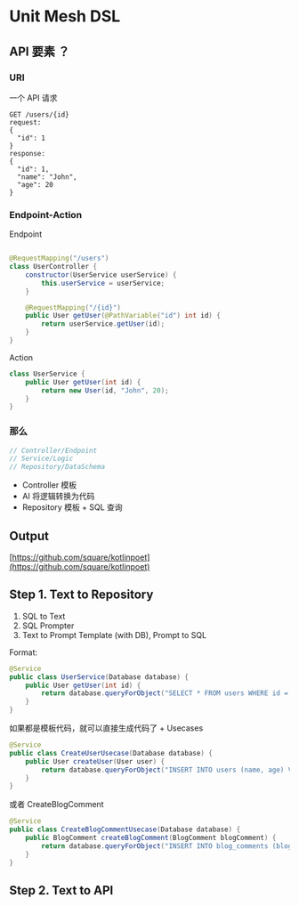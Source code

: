 # Unit Mesh DSL

## API 要素 ？

### URI

一个 API 请求

```
GET /users/{id}
request:
{
  "id": 1
}
response:
{
  "id": 1,
  "name": "John",
  "age": 20
}
```

### Endpoint-Action

Endpoint

```java

@RequestMapping("/users")
class UserController {
    constructor(UserService userService) {
        this.userService = userService;
    }

    @RequestMapping("/{id}")
    public User getUser(@PathVariable("id") int id) {
        return userService.getUser(id);
    }
}
```

Action

```java
class UserService {
    public User getUser(int id) {
        return new User(id, "John", 20);
    }
}
```

### 那么

```java
// Controller/Endpoint 
// Service/Logic
// Repository/DataSchema
```

- Controller 模板
- AI 将逻辑转换为代码
- Repository 模板 + SQL 查询

## Output

[https://github.com/square/kotlinpoet](https://github.com/square/kotlinpoet)

## Step 1. Text to Repository

1. SQL to Text
2. SQL Prompter
3. Text to Prompt Template (with DB), Prompt to SQL

Format:

```java
@Service
public class UserService(Database database) {
    public User getUser(int id) {
        return database.queryForObject("SELECT * FROM users WHERE id = ?", User.class, id);
    }
}
```

如果都是模板代码，就可以直接生成代码了 + Usecases

```java
@Service
public class CreateUserUsecase(Database database) {
    public User createUser(User user) {
        return database.queryForObject("INSERT INTO users (name, age) VALUES (?, ?)", User.class, user.name, user.age);
    }
} 
```

或者 CreateBlogComment

```java
@Service
public class CreateBlogCommentUsecase(Database database) {
    public BlogComment createBlogComment(BlogComment blogComment) {
        return database.queryForObject("INSERT INTO blog_comments (blog_id, user_id, content) VALUES (?, ?, ?)", BlogComment.class, blogComment.blogId, blogComment.userId, blogComment.content);
    }
} 
```

## Step 2. Text to API


